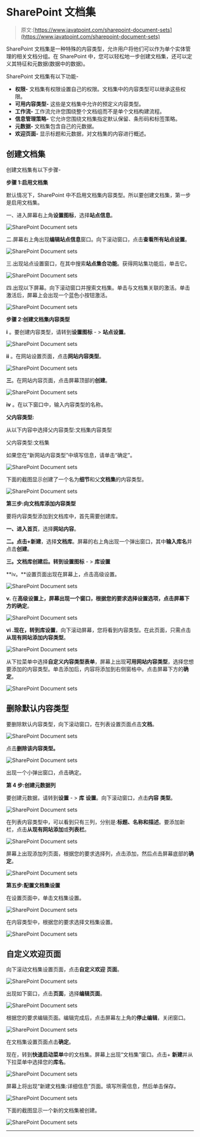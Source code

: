 # SharePoint 文档集

> 原文:[https://www.javatpoint.com/sharepoint-document-sets](https://www.javatpoint.com/sharepoint-document-sets)

SharePoint 文档集是一种特殊的内容类型，允许用户将他们可以作为单个实体管理的相关文档分组。在 SharePoint 中，您可以轻松地一步创建文档集，还可以定义其特征和元数据(数据中的数据)。

SharePoint 文档集有以下功能-

*   **权限-** 文档集有权限设置自己的权限。文档集中的内容类型可以继承这些权限。
*   **可用内容类型-** 这些是文档集中允许的预定义内容类型。
*   **工作流-** 工作流允许您围绕整个文档组而不是单个文档构建流程。
*   **信息管理策略-** 它允许您围绕文档集指定默认保留、条形码和标签策略。
*   **元数据-** 文档集包含自己的元数据。
*   **欢迎页面-** 显示标题和元数据，对文档集的内容进行概述。

## 创建文档集

创建文档集有以下步骤-

**步骤 1:启用文档集**

默认情况下，SharePoint 中不启用文档集内容类型。所以要创建文档集，第一步是启用文档集。

一、进入屏幕右上角**设置图标**，选择**站点信息**。

![SharePoint Document sets](img/0b1ce3360250000232daac0ca77e4bb0.png)

二.屏幕右上角出现**编辑站点信息**窗口。向下滚动窗口，点击**查看所有站点设置**。

![SharePoint Document sets](img/f8b08144b9ff6fe267f71e809515b24a.png)

三.出现站点设置窗口，在其中搜索**站点集合功能**。获得网站集功能后，单击它。

![SharePoint Document sets](img/bf6466caacdb558b9e0b431a98c5545c.png)

四.出现以下屏幕。向下滚动窗口并搜索文档集。单击与文档集关联的激活。单击激活后，屏幕上会出现一个蓝色小按钮激活。

![SharePoint Document sets](img/288b057dcffe96a8e2b5b24c2132cd0d.png)

**步骤 2:创建文档集内容类型**

**i** 。要创建内容类型，请转到**设置图标** - > **站点设置**。

![SharePoint Document sets](img/784532369eebff7b3c5a2a7136e9400b.png)

**ii** 。在网站设置页面，点击**网站内容类型**。

![SharePoint Document sets](img/1bb4c180952c99b1f11a850b55995d63.png)

**三**。在网站内容页面，点击屏幕顶部的**创建**。

![SharePoint Document sets](img/945631dfa1d4798e66b56c4be7ff5648.png)

**iv** 。在以下窗口中，输入内容类型的名称。

**父内容类型:**

从以下内容中选择父内容类型:文档集内容类型

父内容类型:文档集

如果您在“新网站内容类型”中填写信息，请单击“确定”。

![SharePoint Document sets](img/258da8861d4c64ebf8159233386f7008.png)

下面的截图显示创建了一个名为**细节**和父**文档集**的内容类型。

![SharePoint Document sets](img/ae59757f0ea8a459ab0fe4c0428ea012.png)

**第三步:向文档库添加内容类型**

要将内容类型添加到文档库中，首先需要创建库。

**一、**进入**首页**，选择**网站内容**。

**二。**点击**+新建**，选择**文档库**。屏幕的右上角出现一个弹出窗口，其中**输入库名**并点击**创建**。

**三。**文档库创建后。转到**设置图标** - > **库设置**

**iv。**设置页面出现在屏幕上，点击高级设置。

![SharePoint Document sets](img/5cb11bbdfc0332dfb91d22c5a459591a.png)

**v.** 在**高级设置上，**屏幕出现一个窗口，根据您的要求选择设置选项，点击屏幕下方的**确定**。

![SharePoint Document sets](img/4893ac9adf90ebe97f0247cb207ccfe4.png)

**vi .**现在，转到**库设置**，向下滚动屏幕，您将看到内容类型。在此页面，只需点击**从现有网站添加内容类型**。

![SharePoint Document sets](img/8e3d3a1a1a92e9a800194c242032188e.png)

从下拉菜单中选择**自定义内容类型表单**，屏幕上出现**可用网站内容类型**，选择您想要添加的内容类型。单击添加后，内容将添加到右侧窗格中。点击屏幕下方的**确定**。

![SharePoint Document sets](img/01f49393672fa244b84e2471e9802c10.png)

## 删除默认内容类型

要删除默认内容类型，向下滚动窗口，在列表设置页面点击**文档**。

![SharePoint Document sets](img/c8265dfe3aa5a08013917dc9c3747243.png)

点击**删除该内容类型。**

![SharePoint Document sets](img/1c66f65f6d25ee2c49b1d2c739851f5e.png)

出现一个小弹出窗口，点击确定。

**第 4 步:创建元数据列**

要创建元数据，请转到**设置** - > **库** **设置**。向下滚动窗口，点击**内容** **类型**。

![SharePoint Document sets](img/abcdbd20801b370d8206e95bf976ffe5.png)

在列表内容类型中，可以看到只有三列，分别是:**标题、名称和描述**。要添加新栏，点击**从现有网站添加**或**列表栏**。

![SharePoint Document sets](img/7a67aa8277f3b7237bbc5b982570c421.png)

屏幕上出现添加列页面，根据您的要求选择列，点击添加，然后点击屏幕底部的**确定**。

![SharePoint Document sets](img/d5cf05303f431698a89dfe1fd264dbaa.png)

**第五步:配置文档集设置**

在设置页面中，单击文档集设置。

![SharePoint Document sets](img/54fd489131346e16589787a279cea054.png)

在内容类型中，根据您的要求选择文档集设置。

![SharePoint Document sets](img/81d885e7f2c885a86fe51953e41c3533.png)

## 自定义欢迎页面

向下滚动文档集设置页面，点击**自定义欢迎** **页面**。

![SharePoint Document sets](img/2c6e4cab357649daa64fbe1776de7d23.png)

出现如下窗口，点击**页面**，选择**编辑页面**。

![SharePoint Document sets](img/cc73e8a730b507e8a23a1915eec75856.png)

根据您的要求编辑页面。编辑完成后，点击屏幕左上角的**停止编辑**，关闭窗口。

![SharePoint Document sets](img/9074fe66caca44a66cd3058d092ee893.png)

在文档集设置页面点击**确定**。

现在，转到**快速启动菜单**中的文档集。屏幕上出现“文档集”窗口。点击+ **新建**并从下拉菜单中选择您的**库名**。

![SharePoint Document sets](img/f53c47540825213e5503b8acfda5dccd.png)

屏幕上将出现“新建文档集:详细信息”页面。填写所需信息，然后单击保存。

![SharePoint Document sets](img/6d244422f31559e6ae5fcfab30024c0e.png)

下面的截图显示一个新的文档集被创建。

![SharePoint Document sets](img/cc72462211ea5596ca1e87e10b0a8e39.png)

* * *